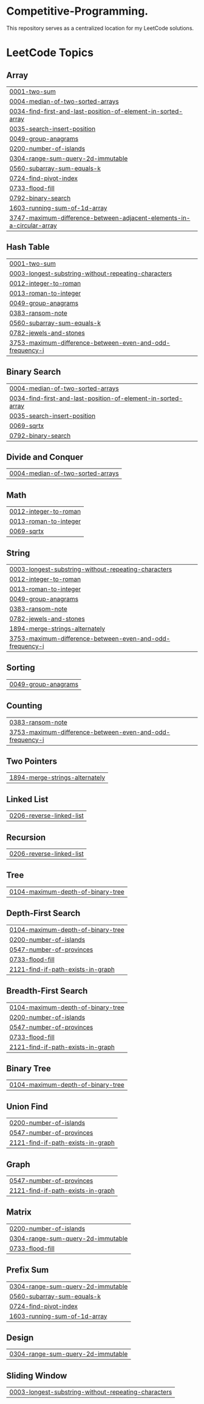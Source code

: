 # Competitive-Programming.
This repository serves as a centralized location for my LeetCode solutions. 

<!---LeetCode Topics Start-->
# LeetCode Topics
## Array
|  |
| ------- |
| [0001-two-sum](https://github.com/consci210/Competitive-Programming./tree/master/0001-two-sum) |
| [0004-median-of-two-sorted-arrays](https://github.com/consci210/Competitive-Programming./tree/master/0004-median-of-two-sorted-arrays) |
| [0034-find-first-and-last-position-of-element-in-sorted-array](https://github.com/consci210/Competitive-Programming./tree/master/0034-find-first-and-last-position-of-element-in-sorted-array) |
| [0035-search-insert-position](https://github.com/consci210/Competitive-Programming./tree/master/0035-search-insert-position) |
| [0049-group-anagrams](https://github.com/consci210/Competitive-Programming./tree/master/0049-group-anagrams) |
| [0200-number-of-islands](https://github.com/consci210/Competitive-Programming./tree/master/0200-number-of-islands) |
| [0304-range-sum-query-2d-immutable](https://github.com/consci210/Competitive-Programming./tree/master/0304-range-sum-query-2d-immutable) |
| [0560-subarray-sum-equals-k](https://github.com/consci210/Competitive-Programming./tree/master/0560-subarray-sum-equals-k) |
| [0724-find-pivot-index](https://github.com/consci210/Competitive-Programming./tree/master/0724-find-pivot-index) |
| [0733-flood-fill](https://github.com/consci210/Competitive-Programming./tree/master/0733-flood-fill) |
| [0792-binary-search](https://github.com/consci210/Competitive-Programming./tree/master/0792-binary-search) |
| [1603-running-sum-of-1d-array](https://github.com/consci210/Competitive-Programming./tree/master/1603-running-sum-of-1d-array) |
| [3747-maximum-difference-between-adjacent-elements-in-a-circular-array](https://github.com/consci210/Competitive-Programming./tree/master/3747-maximum-difference-between-adjacent-elements-in-a-circular-array) |
## Hash Table
|  |
| ------- |
| [0001-two-sum](https://github.com/consci210/Competitive-Programming./tree/master/0001-two-sum) |
| [0003-longest-substring-without-repeating-characters](https://github.com/consci210/Competitive-Programming./tree/master/0003-longest-substring-without-repeating-characters) |
| [0012-integer-to-roman](https://github.com/consci210/Competitive-Programming./tree/master/0012-integer-to-roman) |
| [0013-roman-to-integer](https://github.com/consci210/Competitive-Programming./tree/master/0013-roman-to-integer) |
| [0049-group-anagrams](https://github.com/consci210/Competitive-Programming./tree/master/0049-group-anagrams) |
| [0383-ransom-note](https://github.com/consci210/Competitive-Programming./tree/master/0383-ransom-note) |
| [0560-subarray-sum-equals-k](https://github.com/consci210/Competitive-Programming./tree/master/0560-subarray-sum-equals-k) |
| [0782-jewels-and-stones](https://github.com/consci210/Competitive-Programming./tree/master/0782-jewels-and-stones) |
| [3753-maximum-difference-between-even-and-odd-frequency-i](https://github.com/consci210/Competitive-Programming./tree/master/3753-maximum-difference-between-even-and-odd-frequency-i) |
## Binary Search
|  |
| ------- |
| [0004-median-of-two-sorted-arrays](https://github.com/consci210/Competitive-Programming./tree/master/0004-median-of-two-sorted-arrays) |
| [0034-find-first-and-last-position-of-element-in-sorted-array](https://github.com/consci210/Competitive-Programming./tree/master/0034-find-first-and-last-position-of-element-in-sorted-array) |
| [0035-search-insert-position](https://github.com/consci210/Competitive-Programming./tree/master/0035-search-insert-position) |
| [0069-sqrtx](https://github.com/consci210/Competitive-Programming./tree/master/0069-sqrtx) |
| [0792-binary-search](https://github.com/consci210/Competitive-Programming./tree/master/0792-binary-search) |
## Divide and Conquer
|  |
| ------- |
| [0004-median-of-two-sorted-arrays](https://github.com/consci210/Competitive-Programming./tree/master/0004-median-of-two-sorted-arrays) |
## Math
|  |
| ------- |
| [0012-integer-to-roman](https://github.com/consci210/Competitive-Programming./tree/master/0012-integer-to-roman) |
| [0013-roman-to-integer](https://github.com/consci210/Competitive-Programming./tree/master/0013-roman-to-integer) |
| [0069-sqrtx](https://github.com/consci210/Competitive-Programming./tree/master/0069-sqrtx) |
## String
|  |
| ------- |
| [0003-longest-substring-without-repeating-characters](https://github.com/consci210/Competitive-Programming./tree/master/0003-longest-substring-without-repeating-characters) |
| [0012-integer-to-roman](https://github.com/consci210/Competitive-Programming./tree/master/0012-integer-to-roman) |
| [0013-roman-to-integer](https://github.com/consci210/Competitive-Programming./tree/master/0013-roman-to-integer) |
| [0049-group-anagrams](https://github.com/consci210/Competitive-Programming./tree/master/0049-group-anagrams) |
| [0383-ransom-note](https://github.com/consci210/Competitive-Programming./tree/master/0383-ransom-note) |
| [0782-jewels-and-stones](https://github.com/consci210/Competitive-Programming./tree/master/0782-jewels-and-stones) |
| [1894-merge-strings-alternately](https://github.com/consci210/Competitive-Programming./tree/master/1894-merge-strings-alternately) |
| [3753-maximum-difference-between-even-and-odd-frequency-i](https://github.com/consci210/Competitive-Programming./tree/master/3753-maximum-difference-between-even-and-odd-frequency-i) |
## Sorting
|  |
| ------- |
| [0049-group-anagrams](https://github.com/consci210/Competitive-Programming./tree/master/0049-group-anagrams) |
## Counting
|  |
| ------- |
| [0383-ransom-note](https://github.com/consci210/Competitive-Programming./tree/master/0383-ransom-note) |
| [3753-maximum-difference-between-even-and-odd-frequency-i](https://github.com/consci210/Competitive-Programming./tree/master/3753-maximum-difference-between-even-and-odd-frequency-i) |
## Two Pointers
|  |
| ------- |
| [1894-merge-strings-alternately](https://github.com/consci210/Competitive-Programming./tree/master/1894-merge-strings-alternately) |
## Linked List
|  |
| ------- |
| [0206-reverse-linked-list](https://github.com/consci210/Competitive-Programming./tree/master/0206-reverse-linked-list) |
## Recursion
|  |
| ------- |
| [0206-reverse-linked-list](https://github.com/consci210/Competitive-Programming./tree/master/0206-reverse-linked-list) |
## Tree
|  |
| ------- |
| [0104-maximum-depth-of-binary-tree](https://github.com/consci210/Competitive-Programming./tree/master/0104-maximum-depth-of-binary-tree) |
## Depth-First Search
|  |
| ------- |
| [0104-maximum-depth-of-binary-tree](https://github.com/consci210/Competitive-Programming./tree/master/0104-maximum-depth-of-binary-tree) |
| [0200-number-of-islands](https://github.com/consci210/Competitive-Programming./tree/master/0200-number-of-islands) |
| [0547-number-of-provinces](https://github.com/consci210/Competitive-Programming./tree/master/0547-number-of-provinces) |
| [0733-flood-fill](https://github.com/consci210/Competitive-Programming./tree/master/0733-flood-fill) |
| [2121-find-if-path-exists-in-graph](https://github.com/consci210/Competitive-Programming./tree/master/2121-find-if-path-exists-in-graph) |
## Breadth-First Search
|  |
| ------- |
| [0104-maximum-depth-of-binary-tree](https://github.com/consci210/Competitive-Programming./tree/master/0104-maximum-depth-of-binary-tree) |
| [0200-number-of-islands](https://github.com/consci210/Competitive-Programming./tree/master/0200-number-of-islands) |
| [0547-number-of-provinces](https://github.com/consci210/Competitive-Programming./tree/master/0547-number-of-provinces) |
| [0733-flood-fill](https://github.com/consci210/Competitive-Programming./tree/master/0733-flood-fill) |
| [2121-find-if-path-exists-in-graph](https://github.com/consci210/Competitive-Programming./tree/master/2121-find-if-path-exists-in-graph) |
## Binary Tree
|  |
| ------- |
| [0104-maximum-depth-of-binary-tree](https://github.com/consci210/Competitive-Programming./tree/master/0104-maximum-depth-of-binary-tree) |
## Union Find
|  |
| ------- |
| [0200-number-of-islands](https://github.com/consci210/Competitive-Programming./tree/master/0200-number-of-islands) |
| [0547-number-of-provinces](https://github.com/consci210/Competitive-Programming./tree/master/0547-number-of-provinces) |
| [2121-find-if-path-exists-in-graph](https://github.com/consci210/Competitive-Programming./tree/master/2121-find-if-path-exists-in-graph) |
## Graph
|  |
| ------- |
| [0547-number-of-provinces](https://github.com/consci210/Competitive-Programming./tree/master/0547-number-of-provinces) |
| [2121-find-if-path-exists-in-graph](https://github.com/consci210/Competitive-Programming./tree/master/2121-find-if-path-exists-in-graph) |
## Matrix
|  |
| ------- |
| [0200-number-of-islands](https://github.com/consci210/Competitive-Programming./tree/master/0200-number-of-islands) |
| [0304-range-sum-query-2d-immutable](https://github.com/consci210/Competitive-Programming./tree/master/0304-range-sum-query-2d-immutable) |
| [0733-flood-fill](https://github.com/consci210/Competitive-Programming./tree/master/0733-flood-fill) |
## Prefix Sum
|  |
| ------- |
| [0304-range-sum-query-2d-immutable](https://github.com/consci210/Competitive-Programming./tree/master/0304-range-sum-query-2d-immutable) |
| [0560-subarray-sum-equals-k](https://github.com/consci210/Competitive-Programming./tree/master/0560-subarray-sum-equals-k) |
| [0724-find-pivot-index](https://github.com/consci210/Competitive-Programming./tree/master/0724-find-pivot-index) |
| [1603-running-sum-of-1d-array](https://github.com/consci210/Competitive-Programming./tree/master/1603-running-sum-of-1d-array) |
## Design
|  |
| ------- |
| [0304-range-sum-query-2d-immutable](https://github.com/consci210/Competitive-Programming./tree/master/0304-range-sum-query-2d-immutable) |
## Sliding Window
|  |
| ------- |
| [0003-longest-substring-without-repeating-characters](https://github.com/consci210/Competitive-Programming./tree/master/0003-longest-substring-without-repeating-characters) |
<!---LeetCode Topics End-->